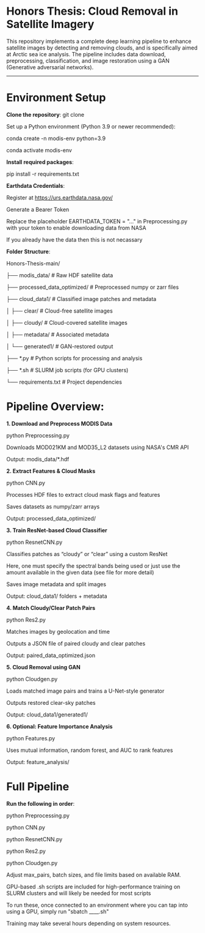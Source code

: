 # Honors Thesis: Cloud Removal in Satellite Imagery

This repository implements a complete deep learning pipeline to enhance satellite images by detecting and removing clouds, and is specifically aimed at Arctic sea ice analysis. The pipeline includes data download, preprocessing, classification, and image restoration using a GAN (Generative adversarial networks).

---

# Environment Setup

**Clone the repository**:
git clone <your-repo-url>

Set up a Python environment (Python 3.9 or newer recommended):

conda create -n modis-env python=3.9

conda activate modis-env

**Install required packages**:

pip install -r requirements.txt

**Earthdata Credentials**:

Register at https://urs.earthdata.nasa.gov/

Generate a Bearer Token

Replace the placeholder EARTHDATA_TOKEN = "..." in Preprocessing.py with your token to enable downloading data from NASA

If you already have the data then this is not necassary

**Folder Structure**:

Honors-Thesis-main/

├── modis_data/                # Raw HDF satellite data

├── processed_data_optimized/  # Preprocessed numpy or zarr files 

├── cloud_data1/               # Classified image patches and metadata

│   ├── clear/                 # Cloud-free satellite images

│   ├── cloudy/                # Cloud-covered satellite images

│   ├── metadata/              # Associated metadata

│   └── generated1/            # GAN-restored output

├── *.py                       # Python scripts for processing and analysis

├── *.sh                       # SLURM job scripts (for GPU clusters)

└── requirements.txt           # Project dependencies

# Pipeline Overview:

**1. Download and Preprocess MODIS Data**

python Preprocessing.py

Downloads MOD021KM and MOD35_L2 datasets using NASA's CMR API

Output: modis_data/*.hdf

**2. Extract Features & Cloud Masks**

python CNN.py

Processes HDF files to extract cloud mask flags and features

Saves datasets as numpy/zarr arrays

Output: processed_data_optimized/

**3. Train ResNet-based Cloud Classifier**

python ResnetCNN.py

Classifies patches as “cloudy” or “clear” using a custom ResNet

Here, one must specify the spectral bands being used or just use the amount available in the given data (see file for more detail)

Saves image metadata and split images

Output: cloud_data1/ folders + metadata

**4. Match Cloudy/Clear Patch Pairs**

python Res2.py

Matches images by geolocation and time

Outputs a JSON file of paired cloudy and clear patches

Output: paired_data_optimized.json

**5. Cloud Removal using GAN**
   
python Cloudgen.py

Loads matched image pairs and trains a U-Net-style generator

Outputs restored clear-sky patches

Output: cloud_data1/generated1/

**6. Optional: Feature Importance Analysis**

python Features.py

Uses mutual information, random forest, and AUC to rank features

Output: feature_analysis/

# Full Pipeline

**Run the following in order**:

python Preprocessing.py

python CNN.py

python ResnetCNN.py

python Res2.py

python Cloudgen.py



Adjust max_pairs, batch sizes, and file limits based on available RAM.

GPU-based .sh scripts are included for high-performance training on SLURM clusters and will likely be needed for most scripts

To run these, once connected to an environment where you can tap into using a GPU, simply run "sbatch ____.sh"

Training may take several hours depending on system resources.
